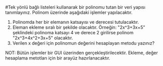 
#Tek yönlü bağlı listeleri kullanarak bir polinomu tutan bir veri yapısı tanımlayınız. Polinom üzerinde aşağıdaki işlemler yapılacaktır.

1. Polinomda her bir elemanın katsayısı ve derecesi tutulacaktır. 
2. Eleman ekleme sıralı bir şekilde olacaktır. Örneğin: "2x^3+3x+5" şeklindeki polinoma katsayı 4 ve derece 2 girilirse polinom "2x^3+4x^2+3x+5" olacaktır.
3. Verilen x değeri için polinomun değerini hesaplayan metodu yazınız?

NOT: Bütün işlemler bir GUI üzerinden gerçekleştirilecektir. Ekleme, değer hesaplama metotları için bir arayüz hazırlanacaktır. 